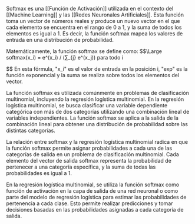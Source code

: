Softmax es una [[Función de Activación]] utilizada en el contexto del [[Machine Learning]] y las [[Redes Neuronales Artificiales]]. Esta función toma un vector de números reales y produce un nuevo vector en el que cada elemento se encuentra en el rango de 0 a 1, y la suma de todos los elementos es igual a 1. Es decir, la función softmax mapea los valores de entrada en una distribución de probabilidad.

Matemáticamente, la función softmax se define como:
$$\Large
softmax(x_i) = e^(x_i) / (∑_{j} e^(x_j))   para todo i

$$
En esta fórmula, "x_i" es el valor de entrada en la posición i, "exp" es la función exponencial y la suma se realiza sobre todos los elementos del vector.

La función softmax es utilizada comúnmente en problemas de clasificación multinomial, incluyendo la regresión logística multinomial. En la regresión logística multinomial, se busca clasificar una variable dependiente categórica con más de dos categorías utilizando una combinación lineal de variables independientes. La función softmax se aplica a la salida de la combinación lineal para obtener una distribución de probabilidad sobre las distintas categorías.

La relación entre softmax y la regresión logística multinomial radica en que la función softmax permite asignar probabilidades a cada una de las categorías de salida en un problema de clasificación multinomial. Cada elemento del vector de salida softmax representa la probabilidad de pertenecer a una categoría específica, y la suma de todas las probabilidades es igual a 1.

En la regresión logística multinomial, se utiliza la función softmax como función de activación en la capa de salida de una red neuronal o como parte del modelo de regresión logística para estimar las probabilidades de pertenencia a cada clase. Esto permite realizar predicciones y tomar decisiones basadas en las probabilidades asignadas a cada categoría de salida.